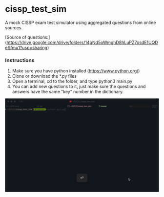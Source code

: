 # cissp_test_sim
A mock CISSP exam test simulator using aggregated questions from online sources.

[Source of questions:] (https://drive.google.com/drive/folders/14gNd5oWmghD8hLuPZ7osdE1UQDeSfmu1?usp=sharing)

### Instructions
1. Make sure you have python installed (https://www.python.org/)
2. Clone or download the *.py files
3. Open a terminal, cd to the folder, and type python3 main.py
4. You can add new questions to it, just make sure the questions and answers have the same "key" number in the dictionary.
<div style="text-align:center"><img src="demo.gif" /></div>
